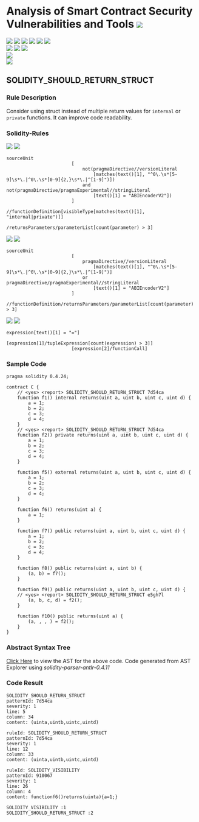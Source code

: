 # Analysis of Smart Contract Security Vulnerabilities and Tools ![](https://img.shields.io/badge/-Live-brightgreen)
![](https://img.shields.io/badge/Batch-UG21CYS-lightgreen) ![](https://img.shields.io/badge/Batch-PG21CYS-green) ![](https://img.shields.io/badge/Batch-UG22CYS-lightgreen) ![](https://img.shields.io/badge/Batch-PG21CYS-green) ![](https://img.shields.io/badge/Batch-PhD-darkgreen) ![](https://img.shields.io/badge/-B_RIG-darkgreen)<br/>   ![](https://img.shields.io/badge/BlockchainCourse-21CY712-green)  ![](https://img.shields.io/badge/-M.Tech_Dissertation-blue) ![](https://img.shields.io/badge/Focus-Smart_Contract_Security-yellow) <br/>
![](https://img.shields.io/badge/Blockchain-Ethereum-blue)   <br/> 
![](https://img.shields.io/badge/Language-Solidity-blue)

## SOLIDITY_SHOULD_RETURN_STRUCT
### Rule Description
<p>
Consider using struct instead of multiple return values for <code>internal</code> or <code>private</code> functions. It can improve code readability.
</p>

### Solidity-Rules

![](https://img.shields.io/badge/Pattern_ID-7d54ca-gold) ![](https://img.shields.io/badge/Severity-1-brown) 

```
sourceUnit
                        [
                            not(pragmaDirective//versionLiteral
                                [matches(text()[1], "^0\.\s*[5-9]\s*\.|^0\.\s*[0-9]{2,}\s*\.|^[1-9]")])
                            and not(pragmaDirective/pragmaExperimental//stringLiteral
                                [text()[1] = "ABIEncoderV2"])
                        ]
                        //functionDefinition[visibleType[matches(text()[1], "internal|private")]]
                        /returnsParameters/parameterList[count(parameter) > 3]
```

![](https://img.shields.io/badge/Pattern_ID-83hf3l-gold) ![](https://img.shields.io/badge/Severity-1-brown) 

```
sourceUnit
                        [
                            pragmaDirective//versionLiteral
                                [matches(text()[1], "^0\.\s*[5-9]\s*\.|^0\.\s*[0-9]{2,}\s*\.|^[1-9]")]
                            or pragmaDirective/pragmaExperimental//stringLiteral
                                [text()[1] = "ABIEncoderV2"]
                        ]
                        //functionDefinition/returnsParameters/parameterList[count(parameter) > 3]
```

![](https://img.shields.io/badge/Pattern_ID-e5gh7l-gold) ![](https://img.shields.io/badge/Severity-1-brown) 

```
expression[text()[1] = "="]
                        [expression[1]/tupleExpression[count(expression) > 3]]
                        [expression[2]/functionCall]
```

### Sample Code

```
pragma solidity 0.4.24;

contract C {
    // <yes> <report> SOLIDITY_SHOULD_RETURN_STRUCT 7d54ca
    function f1() internal returns(uint a, uint b, uint c, uint d) {
        a = 1;
        b = 2;
        c = 3;
        d = 4;
    }
    // <yes> <report> SOLIDITY_SHOULD_RETURN_STRUCT 7d54ca
    function f2() private returns(uint a, uint b, uint c, uint d) {
        a = 1;
        b = 2;
        c = 3;
        d = 4;
    }

    function f5() external returns(uint a, uint b, uint c, uint d) {
        a = 1;
        b = 2;
        c = 3;
        d = 4;
    }

    function f6() returns(uint a) {
        a = 1;
    }

    function f7() public returns(uint a, uint b, uint c, uint d) {
        a = 1;
        b = 2;
        c = 3;
        d = 4;
    }

    function f8() public returns(uint a, uint b) {
        (a, b) = f7();
    }

    function f9() public returns(uint a, uint b, uint c, uint d) {
    // <yes> <report> SOLIDITY_SHOULD_RETURN_STRUCT e5gh7l
        (a, b, c, d) = f2();
    }

    function f10() public returns(uint a) {
        (a, , , ) = f2();
    }
}
```

### Abstract Syntax Tree 

[Click Here](https://astexplorer.net/#/gist/3600fc939d721a465259258985b48432/e0c31089dc5266ebbfcbd0ee79b07d08b98fe084) to view the AST for the above code. Code generated from AST Explorer using _solidity-parser-antlr-0.4.11_


### Code Result

```
SOLIDITY_SHOULD_RETURN_STRUCT
patternId: 7d54ca
severity: 1
line: 5
column: 34
content: (uinta,uintb,uintc,uintd)

ruleId: SOLIDITY_SHOULD_RETURN_STRUCT
patternId: 7d54ca
severity: 1
line: 12
column: 33
content: (uinta,uintb,uintc,uintd)

ruleId: SOLIDITY_VISIBILITY
patternId: 910067
severity: 1
line: 26
column: 4
content: functionf6()returns(uinta){a=1;}

SOLIDITY_VISIBILITY :1
SOLIDITY_SHOULD_RETURN_STRUCT :2

```

